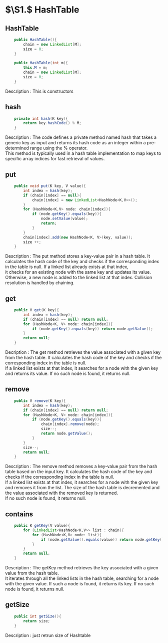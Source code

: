 # $\S1.$ HashTable
## HashTable 
``` java
    public HashTable(){
        chain = new LinkedList[M];
        size = 0;
    }
    
    public HashTable(int m){
        this.M = m;
        chain = new LinkedList[M];
        size = 0;
    }
```
Description : This is constructors

## hash
``` java
    private int hash(K key){
        return key.hashCode() % M;
    }
```
Description : The code defines a private method named hash that takes a generic key as input and returns its hash code as an integer within a pre-determined range using the % operator. <br/>
This method is typically used in a hash table implementation to map keys to specific array indices for fast retrieval of values.
## put 
``` java 
    public void put(K key, V value){
        int index = hash(key);
        if (chain[index] == null){
            chain[index] = new LinkedList<HashNode<K,V>>();
        }
        for (HashNode<K,V> node: chain[index]){
            if (node.getKey().equals(key)){
                node.setValue(value);
                return;
            }
        }
        chain[index].add(new HashNode<K, V>(key, value));
        size ++;
    }
```
Description : The put method stores a key-value pair in a hash table. It calculates the hash code of the key and checks if the corresponding index in the table is null. If a linked list already exists at that index,<br/>
it checks for an existing node with the same key and updates its value. Otherwise, a new node is added to the linked list at that index. Collision resolution is handled by chaining.

## get
``` java
    public V get(K key){
        int index = hash(key);
        if (chain[index] == null) return null;
        for (HashNode<K, V> node: chain[index]){
            if (node.getKey().equals(key)) return node.getValue();
        }
        return null;
    }
```
Decription : 
The get method retrieves the value associated with a given key from the hash table. It calculates the hash code of the key and checks if the corresponding index in the table is null. <br/>
If a linked list exists at that index, it searches for a node with the given key and returns its value. If no such node is found, it returns null.

## remove 
``` java
    public V remove(K key){
        int index = hash(key);
        if (chain[index] == null) return null;
        for (HashNode<K, V> node: chain[index]){
            if (node.getKey().equals(key)){
                chain[index].remove(node);
                size--;
                return node.getValue();
            }
        }
        size--;
        return null;
    }
```
Description : The remove method removes a key-value pair from the hash table based on the input key. It calculates the hash code of the key and checks if the corresponding index in the table is null.<br/>
If a linked list exists at that index, it searches for a node with the given key and removes it from the list. The size of the hash table is decremented and the value associated with the removed key is returned.<br/>
If no such node is found, it returns null.

## contains 
``` java
    public K getKey(V value){
        for (LinkedList<HashNode<K,V>> list : chain){
            for (HashNode<K,V> node: list){
                if (node.getValue().equals(value)) return node.getKey();
            }
        }
        return null;
    }
```
Description : The getKey method retrieves the key associated with a given value from the hash table.<br/>
It iterates through all the linked lists in the hash table, searching for a node with the given value. If such a node is found, it returns its key. If no such node is found, it returns null.

## getSize 
``` java
    public int getSize(){
        return size;
    }
```
Description : just retrun size of Hashtable 



